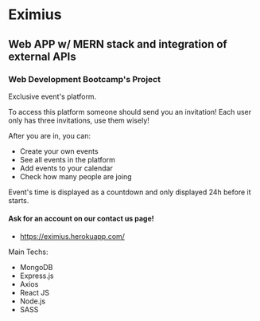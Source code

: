 # Eximius

## Web APP w/ MERN stack and integration of external APIs
### Web Development Bootcamp's Project

Exclusive event's platform. 

To access this platform someone should send you an invitation! Each user only has three invitations, use them wisely!

After you are in, you can:
- Create your own events
- See all events in the platform
- Add events to your calendar
- Check  how many people are joing

Event's time is displayed as a countdown and only displayed 24h before it starts.



#### Ask for an account on our contact us page! #####

 - https://eximius.herokuapp.com/

Main Techs:
  - MongoDB
  - Express.js
  - Axios
  - React JS
  - Node.js
  - SASS
